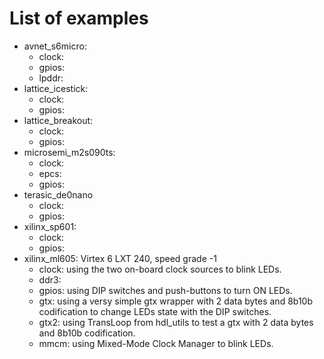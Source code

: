 # List of examples

* avnet_s6micro:
  * clock:
  * gpios:
  * lpddr:
* lattice_icestick:
  * clock:
  * gpios:
* lattice_breakout:
  * clock:
  * gpios:
* microsemi_m2s090ts:
  * clock:
  * epcs:
  * gpios:
* terasic_de0nano
  * clock:
  * gpios:
* xilinx_sp601:
  * clock:
  * gpios:
* xilinx_ml605: Virtex 6 LXT 240, speed grade -1
  * clock: using the two on-board clock sources to blink LEDs.
  * ddr3:
  * gpios: using DIP switches and push-buttons to turn ON LEDs.
  * gtx:   using a versy simple gtx wrapper with 2 data bytes and 8b10b codification to change LEDs state with the DIP switches.
  * gtx2:  using TransLoop from hdl_utils to test a gtx with 2 data bytes and 8b10b codification.
  * mmcm:  using Mixed-Mode Clock Manager to blink LEDs.
